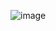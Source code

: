![image](https://github.com/Moulyag12/Weather-App/assets/132197184/55aa8cd3-12f9-49b9-b217-81bfc02349c5)


